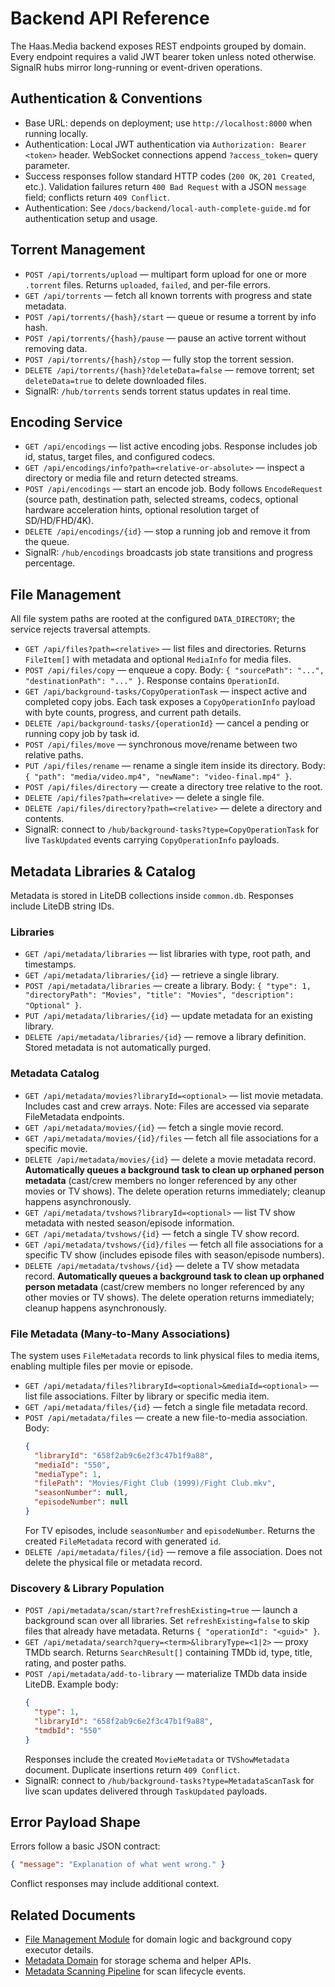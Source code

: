 # Backend API Reference

The Haas.Media backend exposes REST endpoints grouped by domain. Every endpoint requires a valid JWT bearer token unless noted otherwise. SignalR hubs mirror long-running or event-driven operations.

## Authentication & Conventions

- Base URL: depends on deployment; use `http://localhost:8000` when running locally.
- Authentication: Local JWT authentication via `Authorization: Bearer <token>` header. WebSocket connections append `?access_token=` query parameter.
- Success responses follow standard HTTP codes (`200 OK`, `201 Created`, etc.). Validation failures return `400 Bad Request` with a JSON `message` field; conflicts return `409 Conflict`.
- Authentication: See `/docs/backend/local-auth-complete-guide.md` for authentication setup and usage.

## Torrent Management

- `POST /api/torrents/upload` — multipart form upload for one or more `.torrent` files. Returns `uploaded`, `failed`, and per-file errors.
- `GET /api/torrents` — fetch all known torrents with progress and state metadata.
- `POST /api/torrents/{hash}/start` — queue or resume a torrent by info hash.
- `POST /api/torrents/{hash}/pause` — pause an active torrent without removing data.
- `POST /api/torrents/{hash}/stop` — fully stop the torrent session.
- `DELETE /api/torrents/{hash}?deleteData=false` — remove torrent; set `deleteData=true` to delete downloaded files.
- SignalR: `/hub/torrents` sends torrent status updates in real time.

## Encoding Service

- `GET /api/encodings` — list active encoding jobs. Response includes job id, status, target files, and configured codecs.
- `GET /api/encodings/info?path=<relative-or-absolute>` — inspect a directory or media file and return detected streams.
- `POST /api/encodings` — start an encode job. Body follows `EncodeRequest` (source path, destination path, selected streams, codecs, optional hardware acceleration hints, optional resolution target of SD/HD/FHD/4K).
- `DELETE /api/encodings/{id}` — stop a running job and remove it from the queue.
- SignalR: `/hub/encodings` broadcasts job state transitions and progress percentage.

## File Management

All file system paths are rooted at the configured `DATA_DIRECTORY`; the service rejects traversal attempts.

- `GET /api/files?path=<relative>` — list files and directories. Returns `FileItem[]` with metadata and optional `MediaInfo` for media files.
- `POST /api/files/copy` — enqueue a copy. Body: `{ "sourcePath": "...", "destinationPath": "..." }`. Response contains `OperationId`.
- `GET /api/background-tasks/CopyOperationTask` — inspect active and completed copy jobs. Each task exposes a `CopyOperationInfo` payload with byte counts, progress, and current path details.
- `DELETE /api/background-tasks/{operationId}` — cancel a pending or running copy job by task id.
- `POST /api/files/move` — synchronous move/rename between two relative paths.
- `PUT /api/files/rename` — rename a single item inside its directory. Body: `{ "path": "media/video.mp4", "newName": "video-final.mp4" }`.
- `POST /api/files/directory` — create a directory tree relative to the root.
- `DELETE /api/files?path=<relative>` — delete a single file.
- `DELETE /api/files/directory?path=<relative>` — delete a directory and contents.
- SignalR: connect to `/hub/background-tasks?type=CopyOperationTask` for live `TaskUpdated` events carrying `CopyOperationInfo` payloads.

## Metadata Libraries & Catalog

Metadata is stored in LiteDB collections inside `common.db`. Responses include LiteDB string IDs.

### Libraries

- `GET /api/metadata/libraries` — list libraries with type, root path, and timestamps.
- `GET /api/metadata/libraries/{id}` — retrieve a single library.
- `POST /api/metadata/libraries` — create a library. Body: `{ "type": 1, "directoryPath": "Movies", "title": "Movies", "description": "Optional" }`.
- `PUT /api/metadata/libraries/{id}` — update metadata for an existing library.
- `DELETE /api/metadata/libraries/{id}` — remove a library definition. Stored metadata is not automatically purged.

### Metadata Catalog

- `GET /api/metadata/movies?libraryId=<optional>` — list movie metadata. Includes cast and crew arrays. Note: Files are accessed via separate FileMetadata endpoints.
- `GET /api/metadata/movies/{id}` — fetch a single movie record.
- `GET /api/metadata/movies/{id}/files` — fetch all file associations for a specific movie.
- `DELETE /api/metadata/movies/{id}` — delete a movie metadata record. **Automatically queues a background task to clean up orphaned person metadata** (cast/crew members no longer referenced by any other movies or TV shows). The delete operation returns immediately; cleanup happens asynchronously.
- `GET /api/metadata/tvshows?libraryId=<optional>` — list TV show metadata with nested season/episode information.
- `GET /api/metadata/tvshows/{id}` — fetch a single TV show record.
- `GET /api/metadata/tvshows/{id}/files` — fetch all file associations for a specific TV show (includes episode files with season/episode numbers).
- `DELETE /api/metadata/tvshows/{id}` — delete a TV show metadata record. **Automatically queues a background task to clean up orphaned person metadata** (cast/crew members no longer referenced by any other movies or TV shows). The delete operation returns immediately; cleanup happens asynchronously.

### File Metadata (Many-to-Many Associations)

The system uses `FileMetadata` records to link physical files to media items, enabling multiple files per movie or episode.

- `GET /api/metadata/files?libraryId=<optional>&mediaId=<optional>` — list file associations. Filter by library or specific media item.
- `GET /api/metadata/files/{id}` — fetch a single file metadata record.
- `POST /api/metadata/files` — create a new file-to-media association. Body:
  ```json
  {
    "libraryId": "658f2ab9c6e2f3c47b1f9a88",
    "mediaId": "550",
    "mediaType": 1,
    "filePath": "Movies/Fight Club (1999)/Fight Club.mkv",
    "seasonNumber": null,
    "episodeNumber": null
  }
  ```
  For TV episodes, include `seasonNumber` and `episodeNumber`. Returns the created `FileMetadata` record with generated `id`.
- `DELETE /api/metadata/files/{id}` — remove a file association. Does not delete the physical file or metadata record.

### Discovery & Library Population

- `POST /api/metadata/scan/start?refreshExisting=true` — launch a background scan over all libraries. Set `refreshExisting=false` to skip files that already have metadata. Returns `{ "operationId": "<guid>" }`.
- `GET /api/metadata/search?query=<term>&libraryType=<1|2>` — proxy TMDb search. Returns `SearchResult[]` containing TMDb id, type, title, rating, and poster paths.
- `POST /api/metadata/add-to-library` — materialize TMDb data inside LiteDB. Example body:
  ```json
  {
    "type": 1,
    "libraryId": "658f2ab9c6e2f3c47b1f9a88",
    "tmdbId": "550"
  }
  ```
  Responses include the created `MovieMetadata` or `TVShowMetadata` document. Duplicate insertions return `409 Conflict`.
- SignalR: connect to `/hub/background-tasks?type=MetadataScanTask` for live scan updates delivered through `TaskUpdated` payloads.

## Error Payload Shape

Errors follow a basic JSON contract:

```json
{ "message": "Explanation of what went wrong." }
```

Conflict responses may include additional context.

## Related Documents

- [File Management Module](backend/file-management.md) for domain logic and background copy executor details.
- [Metadata Domain](backend/metadata.md) for storage schema and helper APIs.
- [Metadata Scanning Pipeline](backend/metadata-scanning.md) for scan lifecycle events.
